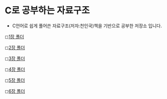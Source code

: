 # C로 공부하는 자료구조

- C언어로 쉽게 풀어쓴 자료구조(저자:천인국)책을 기반으로 공부한 저장소 입니다.

◻[1장 폴더](https://github.com/youngho98/TIL/tree/master/CS/Data%20Structure/C_DataStructure/BookPractice/Ch1)

◻[2장 폴더](https://github.com/youngho98/TIL/tree/master/CS/Data%20Structure/C_DataStructure/BookPractice/Ch2)

◻[3장 폴더](https://github.com/youngho98/TIL/tree/master/CS/Data%20Structure/C_DataStructure/BookPractice/Ch3)

◻[4장 폴더](https://github.com/youngho98/TIL/tree/master/CS/Data%20Structure/C_DataStructure/BookPractice/Ch4)

◻[5장 폴더](https://github.com/youngho98/TIL/tree/master/CS/Data%20Structure/C_DataStructure/BookPractice/Ch5)

◻[6장 폴더](https://github.com/youngho98/TIL/tree/master/CS/Data%20Structure/C_DataStructure/BookPractice/Ch6)



